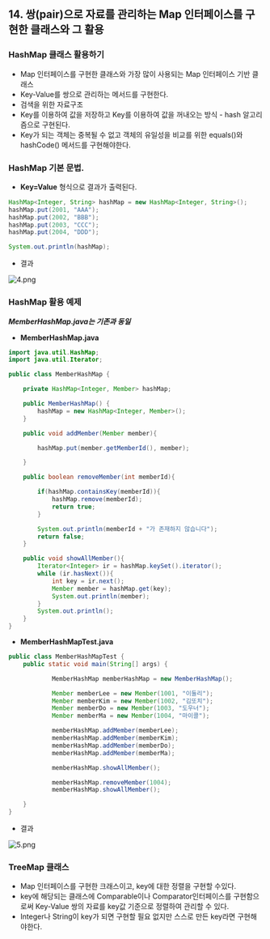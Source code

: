 ## 14. 쌍(pair)으로 자료를 관리하는 Map 인터페이스를 구현한 클래스와 그 활용

### HashMap 클래스 활용하기

- Map 인터페이스를 구현한 클래스와 가장 많이 사용되는 Map 인터페이스 기반 클래스
- Key-Value를 쌍으로 관리하는 메서드를 구현한다.
- 검색을 위한 자료구조
- Key를 이용하여 값을 저장하고 Key를 이용하여 값을 꺼내오는 방식 - hash 알고리즘으로 구현된다.
- Key가 되는 객체는 중복될 수 없고 객체의 유일성을 비교를 위한 equals()와 hashCode() 메서드를 구현해야한다.

### **HashMap 기본 문법.**

- **Key=Value** 형식으로 결과가 출력된다.

```java
HashMap<Integer, String> hashMap = new HashMap<Integer, String>();
hashMap.put(2001, "AAA");
hashMap.put(2002, "BBB");
hashMap.put(2003, "CCC");
hashMap.put(2004, "DDD");

System.out.println(hashMap);
```

- 결과

![4.png](https://t1.daumcdn.net/cafeattach/1Dzpp/d2eabcc38d68ca514d45e0b1dd687321787ebfa7)

### HashMap 활용 예제

***MemberHashMap.java는 기존과 동일***

- **MemberHashMap.java**

```java
import java.util.HashMap;
import java.util.Iterator;

public class MemberHashMap {

    private HashMap<Integer, Member> hashMap;

    public MemberHashMap() {
        hashMap = new HashMap<Integer, Member>();
    }

    public void addMember(Member member){

        hashMap.put(member.getMemberId(), member);

    }

    public boolean removeMember(int memberId){

        if(hashMap.containsKey(memberId)){
            hashMap.remove(memberId);
            return true;
        }

        System.out.println(memberId + "가 존재하지 않습니다");
        return false;
    }

    public void showAllMember(){
        Iterator<Integer> ir = hashMap.keySet().iterator();
        while (ir.hasNext()){
            int key = ir.next();
            Member member = hashMap.get(key);
            System.out.println(member);
        }
        System.out.println();
    }
}
```

- **MemberHashMapTest.java**

```java
public class MemberHashMapTest {
    public static void main(String[] args) {

            MemberHashMap memberHashMap = new MemberHashMap();

            Member memberLee = new Member(1001, "이둘리");
            Member memberKim = new Member(1002, "김또치");
            Member memberDo = new Member(1003, "도우너");
            Member memberMa = new Member(1004, "마이콜");

            memberHashMap.addMember(memberLee);
            memberHashMap.addMember(memberKim);
            memberHashMap.addMember(memberDo);
            memberHashMap.addMember(memberMa);

            memberHashMap.showAllMember();

            memberHashMap.removeMember(1004);
            memberHashMap.showAllMember();

    }
}
```

- 결과

![5.png](https://t1.daumcdn.net/cafeattach/1Dzpp/3440c173e9a3f9f3d5a73ce15837ee6c1bd77d1e)

### TreeMap 클래스

- Map 인터페이스를 구현한 크래스이고, key에 대한 정렬을 구현할 수있다.
- key에 해당되는 클래스에 Comparable이나 Comparator인터페이스를 구현함으로써 Key-Value 쌍의 자료를 key값 기준으로 정렬하여 관리할 수 있다.
- Integer나 String이 key가 되면 구현할 필요 없지만 스스로 만든 key라면 구현해야한다.